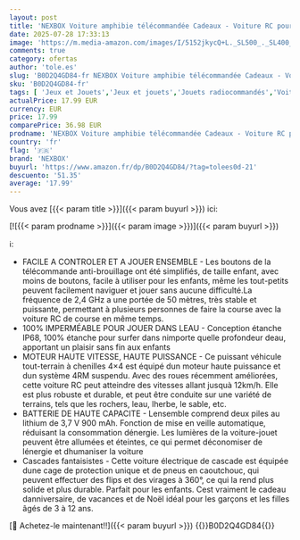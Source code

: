 ```yaml
---
layout: post
title: 'NEXBOX Voiture amphibie télécommandée Cadeaux - Voiture RC pour Enfants 4WD Double Sided Stunt Car avec lumières LED  2.4GHz étanche Véhicule de Piscine Jouet pour Enfants Filles'
date: 2025-07-28 17:33:13
image: 'https://m.media-amazon.com/images/I/5152jkycQ+L._SL500_._SL400_.jpg'
comments: true
category: ofertas
author: 'tole.es'
slug: 'B0D2Q4GD84-fr NEXBOX Voiture amphibie télécommandée Cadeaux - Voiture RC...'
sku: 'B0D2Q4GD84-fr'
tags: [ 'Jeux et Jouets','Jeux et jouets','Jouets radiocommandés','Voitures radiocommandées','Véhicules contrôlés à distance et par application','nexbox','🇫🇷', ]
actualPrice: 17.99 EUR
currency: EUR
price: 17.99
comparePrice: 36.98 EUR
prodname: 'NEXBOX Voiture amphibie télécommandée Cadeaux - Voiture RC pour Enfants 4WD Double Sided Stunt Car avec lumières LED  2.4GHz étanche Véhicule de Piscine Jouet pour Enfants Filles'
country: 'fr'
flag: '🇫🇷'
brand: 'NEXBOX'
buyurl: 'https://www.amazon.fr/dp/B0D2Q4GD84/?tag=tolees0d-21'
descuento: '51.35'
average: '17.99'
---
```


Vous avez [{{< param title >}}]({{< param buyurl >}}) ici:

[![{{< param prodname >}}]({{< param image >}})]({{< param buyurl >}})

ℹ️:

- FACILE A CONTROLER ET A JOUER ENSEMBLE - Les boutons de la télécommande anti-brouillage ont été simplifiés, de taille enfant, avec moins de boutons, facile à utiliser pour les enfants, même les tout-petits peuvent facilement naviguer et jouer sans aucune difficulté.La fréquence de 2,4 GHz a une portée de 50 mètres, très stable et puissante, permettant à plusieurs personnes de faire la course avec la voiture RC de course en même temps.
- 100% IMPERMÉABLE POUR JOUER DANS LEAU - Conception étanche IP68, 100% étanche pour surfer dans nimporte quelle profondeur deau, apportant un plaisir sans fin aux enfants
- MOTEUR HAUTE VITESSE, HAUTE PUISSANCE - Ce puissant véhicule tout-terrain à chenilles 4×4 est équipé dun moteur haute puissance et dun système 4RM suspendu. Avec des roues récemment améliorées, cette voiture RC peut atteindre des vitesses allant jusquà 12km/h. Elle est plus robuste et durable, et peut être conduite sur une variété de terrains, tels que les rochers, leau, lherbe, le sable, etc.
- BATTERIE DE HAUTE CAPACITE - Lensemble comprend deux piles au lithium de 3,7 V 900 mAh. Fonction de mise en veille automatique, réduisant la consommation dénergie. Les lumières de la voiture-jouet peuvent être allumées et éteintes, ce qui permet déconomiser de lénergie et dhumaniser la voiture
- Cascades fantaisistes - Cette voiture électrique de cascade est équipée dune cage de protection unique et de pneus en caoutchouc, qui peuvent effectuer des flips et des virages à 360°, ce qui la rend plus solide et plus durable. Parfait pour les enfants. Cest vraiment le cadeau danniversaire, de vacances et de Noël idéal pour les garçons et les filles âgés de 3 à 12 ans.

[🛒 Achetez-le maintenant!!]({{< param buyurl >}})
{{<world>}}B0D2Q4GD84{{</world>}}
